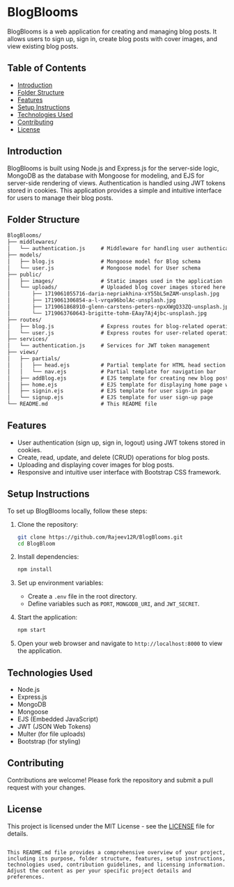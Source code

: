 # BlogBlooms

BlogBlooms is a web application for creating and managing blog posts. It allows users to sign up, sign in, create blog posts with cover images, and view existing blog posts.

## Table of Contents

- [Introduction](#introduction)
- [Folder Structure](#folder-structure)
- [Features](#features)
- [Setup Instructions](#setup-instructions)
- [Technologies Used](#technologies-used)
- [Contributing](#contributing)
- [License](#license)

## Introduction

BlogBlooms is built using Node.js and Express.js for the server-side logic, MongoDB as the database with Mongoose for modeling, and EJS for server-side rendering of views. Authentication is handled using JWT tokens stored in cookies. This application provides a simple and intuitive interface for users to manage their blog posts.

## Folder Structure

``` markdown 
BlogBlooms/
├── middlewares/
│   └── authentication.js     # Middleware for handling user authentication
├── models/
│   ├── blog.js               # Mongoose model for Blog schema
│   └── user.js               # Mongoose model for User schema
├── public/
│   ├── images/               # Static images used in the application
│   └── uploads/              # Uploaded blog cover images stored here
│       ├── 1719061055716-daria-nepriakhina-xY55bL5mZAM-unsplash.jpg
│       ├── 1719061306854-a-l-vrqa96bolAc-unsplash.jpg
│       ├── 1719061868910-glenn-carstens-peters-npxXWgQ33ZQ-unsplash.jpg
│       └── 1719063760643-brigitte-tohm-EAay7Aj4jbc-unsplash.jpg
├── routes/
│   ├── blog.js               # Express routes for blog-related operations
│   └── user.js               # Express routes for user-related operations
├── services/
│   └── authentication.js     # Services for JWT token management
├── views/
│   ├── partials/
│   │   ├── head.ejs          # Partial template for HTML head section
│   │   └── nav.ejs           # Partial template for navigation bar
│   ├── addBlog.ejs           # EJS template for creating new blog posts
│   ├── home.ejs              # EJS template for displaying home page with blog posts
│   ├── signin.ejs            # EJS template for user sign-in page
│   └── signup.ejs            # EJS template for user sign-up page
└── README.md                 # This README file
```

## Features

- User authentication (sign up, sign in, logout) using JWT tokens stored in cookies.
- Create, read, update, and delete (CRUD) operations for blog posts.
- Uploading and displaying cover images for blog posts.
- Responsive and intuitive user interface with Bootstrap CSS framework.

## Setup Instructions

To set up BlogBlooms locally, follow these steps:

1. Clone the repository:
   ```bash
   git clone https://github.com/Rajeev12R/BlogBlooms.git
   cd BlogBloom
   ```

2. Install dependencies:
   ```bash
   npm install
   ```

3. Set up environment variables:
   - Create a `.env` file in the root directory.
   - Define variables such as `PORT`, `MONGODB_URI`, and `JWT_SECRET`.

4. Start the application:
   ```bash
   npm start
   ```

5. Open your web browser and navigate to `http://localhost:8000` to view the application.

## Technologies Used

- Node.js
- Express.js
- MongoDB
- Mongoose
- EJS (Embedded JavaScript)
- JWT (JSON Web Tokens)
- Multer (for file uploads)
- Bootstrap (for styling)

## Contributing

Contributions are welcome! Please fork the repository and submit a pull request with your changes.

## License

This project is licensed under the MIT License - see the [LICENSE](LICENSE) file for details.
```

This README.md file provides a comprehensive overview of your project, including its purpose, folder structure, features, setup instructions, technologies used, contribution guidelines, and licensing information. Adjust the content as per your specific project details and preferences.
